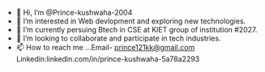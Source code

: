 - 👋 Hi, I’m @Prince-kushwaha-2004
- 👀 I’m interested in Web devlopment and exploring new technologies.
- 🌱 I’m currently persuing Btech in CSE at KIET group of institution #2027.
- 💞️ I’m looking to collaborate and participate in tech industries.
- 📫 How to reach me ...Email- prince121kk@gmail.com Linkedin:linkedin.com/in/prince-kushwaha-5a78a2293
  

<!---
Prince-kushwaha-2004/Prince-kushwaha-2004 is a ✨ special ✨ repository because its `README.md` (this file) appears on your GitHub profile.
You can click the Preview link to take a look at your changes.
--->
